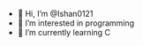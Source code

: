 - 👋 Hi, I’m @Ishan0121
- 👀 I’m interested in programming
- 🌱 I’m currently learning C
 

<!---
Ishan0121/Ishan0121 is a ✨ special ✨ repository because its `README.md` (this file) appears on your GitHub profile.
You can click the Preview link to take a look at your changes.
--->
